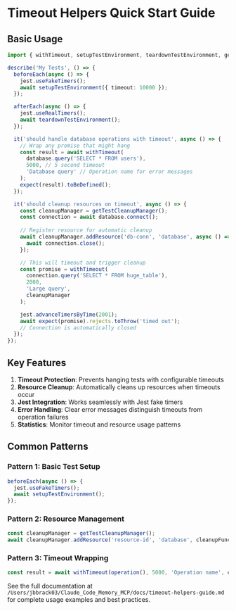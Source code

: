 # Timeout Helpers Quick Start Guide

## Basic Usage

```typescript
import { withTimeout, setupTestEnvironment, teardownTestEnvironment, getTestCleanupManager } from '../utils/test-helpers.js';

describe('My Tests', () => {
  beforeEach(async () => {
    jest.useFakeTimers();
    await setupTestEnvironment({ timeout: 10000 });
  });

  afterEach(async () => {
    jest.useRealTimers();
    await teardownTestEnvironment();
  });

  it('should handle database operations with timeout', async () => {
    // Wrap any promise that might hang
    const result = await withTimeout(
      database.query('SELECT * FROM users'),
      5000, // 5 second timeout
      'Database query' // Operation name for error messages
    );
    expect(result).toBeDefined();
  });

  it('should cleanup resources on timeout', async () => {
    const cleanupManager = getTestCleanupManager();
    const connection = await database.connect();
    
    // Register resource for automatic cleanup
    await cleanupManager.addResource('db-conn', 'database', async () => {
      await connection.close();
    });

    // This will timeout and trigger cleanup
    const promise = withTimeout(
      connection.query('SELECT * FROM huge_table'),
      2000,
      'Large query',
      cleanupManager
    );

    jest.advanceTimersByTime(2001);
    await expect(promise).rejects.toThrow('timed out');
    // Connection is automatically closed
  });
});
```

## Key Features

1. **Timeout Protection**: Prevents hanging tests with configurable timeouts
2. **Resource Cleanup**: Automatically cleans up resources when timeouts occur
3. **Jest Integration**: Works seamlessly with Jest fake timers
4. **Error Handling**: Clear error messages distinguish timeouts from operation failures
5. **Statistics**: Monitor timeout and resource usage patterns

## Common Patterns

### Pattern 1: Basic Test Setup
```typescript
beforeEach(async () => {
  jest.useFakeTimers();
  await setupTestEnvironment();
});
```

### Pattern 2: Resource Management
```typescript
const cleanupManager = getTestCleanupManager();
await cleanupManager.addResource('resource-id', 'database', cleanupFunction);
```

### Pattern 3: Timeout Wrapping
```typescript
const result = await withTimeout(operation(), 5000, 'Operation name', cleanupManager);
```

See the full documentation at `/Users/jbbrack03/Claude_Code_Memory_MCP/docs/timeout-helpers-guide.md` for complete usage examples and best practices.
